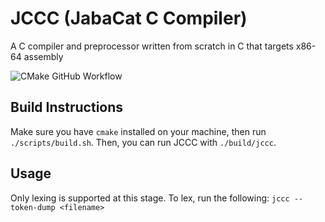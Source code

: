 # JCCC (JabaCat C Compiler)
A C compiler and preprocessor written from scratch in C that targets x86-64 assembly

![CMake GitHub Workflow](https://img.shields.io/github/actions/workflow/status/jabacat/jccc/cmake.yml?style=for-the-badge)

## Build Instructions

Make sure you have `cmake` installed on your machine, then run
`./scripts/build.sh`. Then, you can run JCCC with `./build/jccc`.

## Usage

Only lexing is supported at this stage. To lex, run the following:
`jccc --token-dump <filename>`
